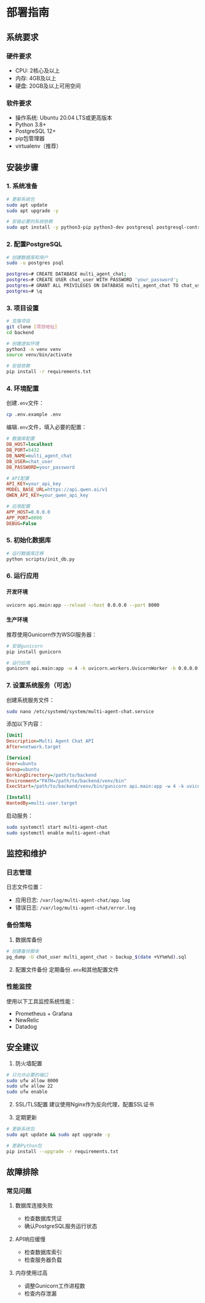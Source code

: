 # 部署指南

## 系统要求

### 硬件要求
- CPU: 2核心及以上
- 内存: 4GB及以上
- 硬盘: 20GB及以上可用空间

### 软件要求
- 操作系统: Ubuntu 20.04 LTS或更高版本
- Python 3.8+
- PostgreSQL 12+
- pip包管理器
- virtualenv（推荐）

## 安装步骤

### 1. 系统准备
```bash
# 更新系统包
sudo apt update
sudo apt upgrade -y

# 安装必要的系统依赖
sudo apt install -y python3-pip python3-dev postgresql postgresql-contrib build-essential libpq-dev
```

### 2. 配置PostgreSQL
```bash
# 创建数据库和用户
sudo -u postgres psql

postgres=# CREATE DATABASE multi_agent_chat;
postgres=# CREATE USER chat_user WITH PASSWORD 'your_password';
postgres=# GRANT ALL PRIVILEGES ON DATABASE multi_agent_chat TO chat_user;
postgres=# \q
```

### 3. 项目设置
```bash
# 克隆项目
git clone [项目地址]
cd backend

# 创建虚拟环境
python3 -m venv venv
source venv/bin/activate

# 安装依赖
pip install -r requirements.txt
```

### 4. 环境配置
创建`.env`文件：
```bash
cp .env.example .env
```

编辑`.env`文件，填入必要的配置：
```ini
# 数据库配置
DB_HOST=localhost
DB_PORT=5432
DB_NAME=multi_agent_chat
DB_USER=chat_user
DB_PASSWORD=your_password

# API配置
API_KEY=your_api_key
MODEL_BASE_URL=https://api.qwen.ai/v1
QWEN_API_KEY=your_qwen_api_key

# 应用配置
APP_HOST=0.0.0.0
APP_PORT=8000
DEBUG=False
```

### 5. 初始化数据库
```bash
# 运行数据库迁移
python scripts/init_db.py
```

### 6. 运行应用

#### 开发环境
```bash
uvicorn api.main:app --reload --host 0.0.0.0 --port 8000
```

#### 生产环境
推荐使用Gunicorn作为WSGI服务器：

```bash
# 安装gunicorn
pip install gunicorn

# 运行应用
gunicorn api.main:app -w 4 -k uvicorn.workers.UvicornWorker -b 0.0.0.0:8000
```

### 7. 设置系统服务（可选）
创建系统服务文件：
```bash
sudo nano /etc/systemd/system/multi-agent-chat.service
```

添加以下内容：
```ini
[Unit]
Description=Multi Agent Chat API
After=network.target

[Service]
User=ubuntu
Group=ubuntu
WorkingDirectory=/path/to/backend
Environment="PATH=/path/to/backend/venv/bin"
ExecStart=/path/to/backend/venv/bin/gunicorn api.main:app -w 4 -k uvicorn.workers.UvicornWorker -b 0.0.0.0:8000

[Install]
WantedBy=multi-user.target
```

启动服务：
```bash
sudo systemctl start multi-agent-chat
sudo systemctl enable multi-agent-chat
```

## 监控和维护

### 日志管理
日志文件位置：
- 应用日志: `/var/log/multi-agent-chat/app.log`
- 错误日志: `/var/log/multi-agent-chat/error.log`

### 备份策略
1. 数据库备份
```bash
# 创建备份脚本
pg_dump -U chat_user multi_agent_chat > backup_$(date +%Y%m%d).sql
```

2. 配置文件备份
定期备份`.env`和其他配置文件

### 性能监控
使用以下工具监控系统性能：
- Prometheus + Grafana
- NewRelic
- Datadog

## 安全建议

1. 防火墙配置
```bash
# 只允许必要的端口
sudo ufw allow 8000
sudo ufw allow 22
sudo ufw enable
```

2. SSL/TLS配置
建议使用Nginx作为反向代理，配置SSL证书

3. 定期更新
```bash
# 更新系统包
sudo apt update && sudo apt upgrade -y

# 更新Python包
pip install --upgrade -r requirements.txt
```

## 故障排除

### 常见问题
1. 数据库连接失败
   - 检查数据库凭证
   - 确认PostgreSQL服务运行状态
   
2. API响应缓慢
   - 检查数据库索引
   - 检查服务器负载
   
3. 内存使用过高
   - 调整Gunicorn工作进程数
   - 检查内存泄漏 